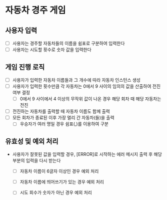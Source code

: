 # 자동차 경주 게임

## 사용자 입력

- [ ] 사용자는 경주할 자동차들의 이름을 쉼표로 구분하여 입력한다
- [ ] 사용자는 시도할 횟수로 숫자 값을 입력한다

## 게임 진행 로직

- [ ] 사용자가 입력한 자동차 이름들과 그 개수에 따라 자동차 인스턴스 생성
- [ ] 사용자가 입력한 횟수만큼 각 자동차는 0에서 9 사이의 임의의 값을 산출하여 전진 여부 결정
  - [ ] 0에서 9 사이에서 4 이상의 무작위 값이 나온 경우 해당 회차 때 해당 자동차는 전진
- [ ] 전진하는 자동차를 출력할 때 자동차 이름도 함께 출력
- [ ] 모든 회차가 종료된 이후 가장 멀리 간 자동차(들)을 출력
  - [ ] 우승자가 여러 명일 경우 쉼표(,)를 이용하여 구분

## 유효성 및 예외 처리
- 사용자가 잘못된 값을 입력할 경우, [ERROR]로 시작하는 에러 메시지 출력 후 해당 부분의 입력을 다시 받는다
  - [ ] 자동차 이름이 6글자 이상인 경우 예외 처리 
  - [ ] 자동차 이름에 띄어쓰기가 있는 경우 예외 처리
  - [ ] 시도 회수가 숫자가 아닌 경우 예외 처리
  